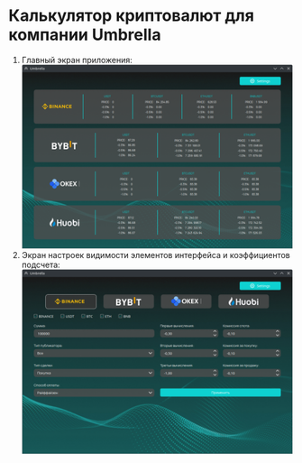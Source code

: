 # Калькулятор криптовалют для компании Umbrella

1. Главный экран приложения:
   ![Главный экран](./images/main_screen.png)
2. Экран настроек видимости элементов интерфейса и коэффициентов подсчета:
   ![Экран настроек](./images/setting_screen.png)
